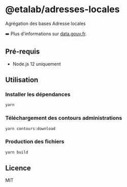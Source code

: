 # @etalab/adresses-locales

Agrégation des bases Adresse locales

➡️ Plus d'informations sur [data.gouv.fr](https://www.data.gouv.fr/fr/datasets/5cc718ff634f4170dd8ba0ca/).

## Pré-requis

* Node.js 12 uniquement

## Utilisation

### Installer les dépendances

```bash
yarn
```

### Téléchargement des contours administrations

```bash
yarn contours:download
```

### Production des fichiers

```bash
yarn build
```

## Licence

MIT
